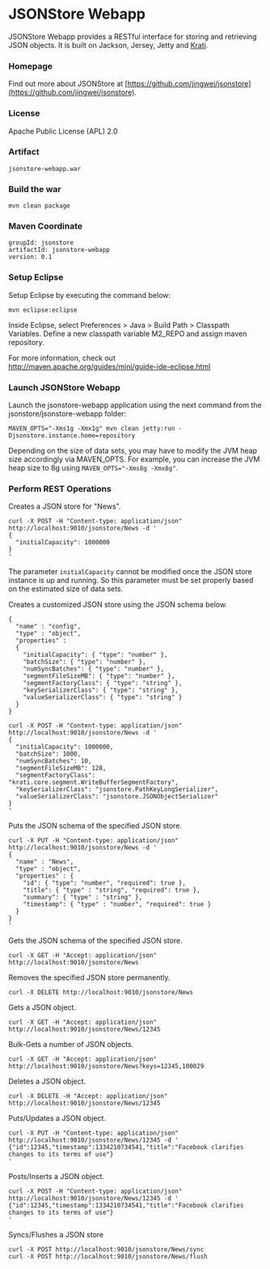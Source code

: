 # JSONStore Webapp

JSONStore Webapp provides a RESTful interface for storing and retrieving JSON objects.
It is built on Jackson, Jersey, Jetty and [Krati](http://sna-projects.com/krati/).

### Homepage

Find out more about JSONStore at [https://github.com/jingwei/jsonstore](https://github.com/jingwei/jsonstore).

### License

Apache Public License (APL) 2.0

### Artifact

    jsonstore-webapp.war

### Build the war

    mvn clean package

### Maven Coordinate

    groupId: jsonstore
    artifactId: jsonstore-webapp
    version: 0.1

### Setup Eclipse

Setup Eclipse by executing the command below:

    mvn eclipse:eclipse

Inside Eclipse, select Preferences > Java > Build Path > Classpath Variables. Define a new classpath variable M2_REPO and assign maven repository.

For more information, check out http://maven.apache.org/guides/mini/guide-ide-eclipse.html

### Launch JSONStore Webapp 

Launch the jsonstore-webapp application using the next command from the jsonstore/jsonstore-webapp folder:

    MAVEN_OPTS="-Xms1g -Xmx1g" mvn clean jetty:run -Djsonstore.instance.home=repository

Depending on the size of data sets, you may have to modify the JVM heap size accordingly via MAVEN_OPTS.
For example, you can increase the JVM heap size to 8g using <code>MAVEN_OPTS="-Xms8g -Xmx8g"</code>.

### Perform REST Operations

Creates a JSON store for "News".

    curl -X POST -H "Content-type: application/json" http://localhost:9010/jsonstore/News -d '
    {
      "initialCapacity": 1000000
    }
    '

The parameter <code>initialCapacity</code> cannot be modified once the JSON store instance is up and running.
So this parameter must be set properly based on the estimated size of data sets.

Creates a customized JSON store using the JSON schema below.

    {
      "name" : "config",
      "type" : "object",
      "properties" :
      {
        "initialCapacity": { "type": "number" },
        "batchSize": { "type": "number" },
        "numSyncBatches": { "type": "number" },
        "segmentFileSizeMB": { "type": "number" },
        "segmentFactoryClass": { "type": "string" },
        "keySerializerClass": { "type": "string" },
        "valueSerializerClass": { "type": "string" }
      }
    }
    
    curl -X POST -H "Content-type: application/json" http://localhost:9010/jsonstore/News -d '
    {
      "initialCapacity": 1000000,
      "batchSize": 1000,
      "numSyncBatches": 10,
      "segmentFileSizeMB": 128,
      "segmentFactoryClass": "krati.core.segment.WriteBufferSegmentFactory",
      "keySerializerClass": "jsonstore.PathKeyLongSerializer",
      "valueSerializerClass": "jsonstore.JSONObjectSerializer"
    }
    '
    
Puts the JSON schema of the specified JSON store.

    curl -X PUT -H "Content-type: application/json" http://localhost:9010/jsonstore/News -d '
    {
      "name" : "News",
      "type" : "object",
      "properties" : {
        "id": { "type": "number", "required": true },
        "title": { "type" : "string", "required": true },
        "summary": { "type" : "string" },
        "timestamp": { "type" : "number", "required": true }
      }
    }
    '

Gets the JSON schema of the specified JSON store.

    curl -X GET -H "Accept: application/json" http://localhost:9010/jsonstore/News

Removes the specified JSON store permanently.

    curl -X DELETE http://localhost:9010/jsonstore/News

Gets a JSON object.

    curl -X GET -H "Accept: application/json" http://localhost:9010/jsonstore/News/12345

Bulk-Gets a number of JSON objects.

    curl -X GET -H "Accept: application/json" http://localhost:9010/jsonstore/News?keys=12345,100029

Deletes a JSON object.

    curl -X DELETE -H "Accept: application/json" http://localhost:9010/jsonstore/News/12345

Puts/Updates a JSON object.

    curl -X PUT -H "Content-type: application/json" http://localhost:9010/jsonstore/News/12345 -d '
    {"id":12345,"timestamp":1334210734541,"title":"Facebook clarifies changes to its terms of use"}
    '

Posts/Inserts a JSON object.

    curl -X POST -H "Content-type: application/json" http://localhost:9010/jsonstore/News/12345 -d '
    {"id":12345,"timestamp":1334210734541,"title":"Facebook clarifies changes to its terms of use"}
    '

Syncs/Flushes a JSON store

    curl -X POST http://localhost:9010/jsonstore/News/sync
    curl -X POST http://localhost:9010/jsonstore/News/flush

